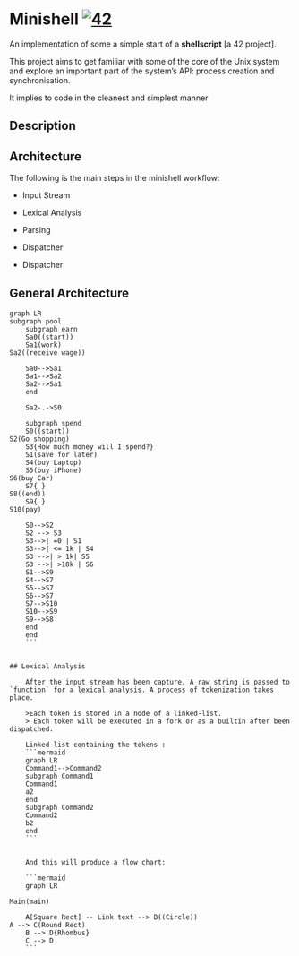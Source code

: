 # Minishell [![42](https://i.imgur.com/9NXfcit.jpg)](i.imgur.com/9NXfcit.jpg)


An implementation of some a simple start of a **shellscript** [a 42 project].

This project aims to get familiar with some of the core of the Unix system and explore an important part of the system’s API: process creation and synchronisation.

It implies to code in the cleanest and simplest manner


## Description



## Architecture

The following is the main steps in the minishell workflow:

- Input Stream

- Lexical Analysis

- Parsing

- Dispatcher

- Dispatcher

## General Architecture

```mermaid
graph LR
subgraph pool
	subgraph earn
	Sa0((start))
	Sa1(work)
Sa2((receive wage))

	Sa0-->Sa1
	Sa1-->Sa2
	Sa2-->Sa1
	end

	Sa2-.->S0

	subgraph spend
	S0((start))
S2(Go shopping)
	S3{How much money will I spend?} 
	S1(save for later)
	S4(buy Laptop)
	S5(buy iPhone)
S6(buy Car)
	S7{ }
S8((end))
	S9{ }
S10(pay)

	S0-->S2
	S2 --> S3
	S3-->| =0 | S1
	S3-->| <= 1k | S4
	S3 -->| > 1k| S5
	S3 -->| >10k | S6
	S1-->S9
	S4-->S7
	S5-->S7
	S6-->S7
	S7-->S10
	S10-->S9
	S9-->S8
	end
	end
	```


## Lexical Analysis

	After the input stream has been capture. A raw string is passed to `function` for a lexical analysis. A process of tokenization takes place.

	>Each token is stored in a node of a linked-list.
	> Each token will be executed in a fork or as a builtin after been dispatched.

	Linked-list containing the tokens :
	```mermaid
	graph LR
	Command1-->Command2
	subgraph Command1
	Command1
	a2
	end
	subgraph Command2
	Command2
	b2
	end
	```


	And this will produce a flow chart:

	```mermaid
	graph LR

Main(main)

	A[Square Rect] -- Link text --> B((Circle))
A --> C(Round Rect)
	B --> D{Rhombus}
	C --> D
	```


